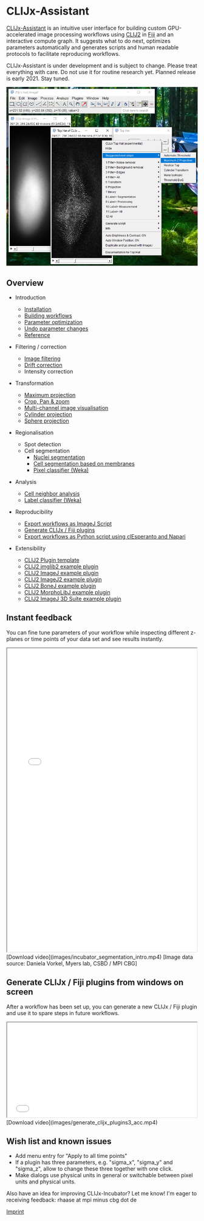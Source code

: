 # CLIJx-Assistant
[CLIJx-Assistant](https://clij.github.io/assistant) is an intuitive user interface for building custom GPU-accelerated image processing workflows using [CLIJ2](https://clij.github.io) in [Fiji](https://fiji.sc) and an interactive compute graph. 
It suggests what to do next, optimizes parameters automatically and generates scripts and human readable protocols to facilitate reproducing workflows.

CLIJx-Assistant is under development and is subject to change. 
Please treat everything with care.
Do not use it for routine research yet. 
Planned release is early 2021. 
Stay tuned.

![Image](images/teaser1.png)


## Overview
* Introduction
  * [Installation](https://clij.github.io/assistant/installation)
  * [Building workflows](https://clij.github.io/assistant/getting_started)
  * [Parameter optimization](https://clij.github.io/assistant/parameter_optimization)
  * [Undo parameter changes](https://clij.github.io/assistant/undo)
  * [Reference](https://clij.github.io/assistant/reference)

* Filtering / correction
  * [Image filtering](https://clij.github.io/assistant/filtering)
  * [Drift correction](https://clij.github.io/assistant/drift_correction)
  * Intensity correction

* Transformation
  * [Maximum projection](https://clij.github.io/assistant/intensity_projection)
  * [Crop, Pan & zoom](https://clij.github.io/assistant/crop_pan_zoom)
  * [Multi-channel image visualisation](https://clij.github.io/assistant/multi_channel_support)
  * [Cylinder projection](https://clij.github.io/assistant/cylinder_projection)
  * [Sphere projection](https://clij.github.io/assistant/sphere_projection)

* Regionalisation
  * Spot detection
  * Cell segmentation
    * [Nuclei segmentation](https://clij.github.io/assistant/segmentation_nuclei)
    * [Cell segmentation based on membranes](https://clij.github.io/assistant/segmentation_cells)
    * [Pixel classifier (Weka)](https://clij.github.io/assistant/clijx_weka_pixel_classifier)

* Analysis
  * [Cell neighbor analysis](https://clij.github.io/assistant/neighbor_analysis_generated)
  * [Label classifier (Weka)](https://clij.github.io/assistant/clijx_weka_label_classifier)

* Reproducibility
  * [Export workflows as ImageJ Script](https://clij.github.io/assistant/macro_export)
  * [Generate CLIJx / Fiji plugins](https://clij.github.io/assistant/generate_clijx_plugins)
  * [Export workflows as Python script using clEsperanto and Napari](https://clij.github.io/assistant/te_oki_export)

* Extensibility
  * [CLIJ2 Plugin template](https://github.com/clij/clij2-plugin-template)
  * [CLIJ2 imglib2 example plugin](https://github.com/clij/clijx-assistant-imglib2)
  * [CLIJ2 ImageJ example plugin](https://github.com/clij/clijx-assistant-imagej)
  * [CLIJ2 ImageJ2 example plugin](https://github.com/clij/clijx-assistant-imagej2)
  * [CLIJ2 BoneJ example plugin](https://github.com/clij/clijx-assistant-bonej)
  * [CLIJ2 MorphoLibJ example plugin](https://github.com/clij/clijx-assistant-morpholibj)
  * [CLIJ2 ImageJ 3D Suite example plugin](https://github.com/clij/clijx-assistant-imagej3dsuite)


## Instant feedback
You can fine tune parameters of your workflow while inspecting different z-planes or time points of your data set and see results instantly.
<iframe src="images/incubator_segmentation_intro.mp4" width="500" height="800"></iframe>
[Download video](images/incubator_segmentation_intro.mp4) [Image data source: Daniela Vorkel, Myers lab, CSBD / MPI CBG]

## Generate CLIJx / Fiji plugins from windows on screen
After a workflow has been set up, you can generate a new CLIJx / Fiji plugin and use it to spare steps in future workflows.
<iframe src="images/generate_clijx_plugins3_acc.mp4" width="500" height="250"></iframe>
[Download video](images/generate_clijx_plugins3_acc.mp4)


## Wish list and known issues
* Add menu entry for "Apply to all time points"
* If a plugin has three parameters, e.g. "sigma_x", "sigma_y" and "sigma_z", allow to change these three together with one click.
* Make dialogs use physical units in general or switchable between pixel units and physical units.

Also have an idea for improving CLIJx-Incubator? Let me know! I'm eager to receiving feedback: rhaase at mpi minus cbg dot de



[Imprint](https://clij.github.io/imprint)
